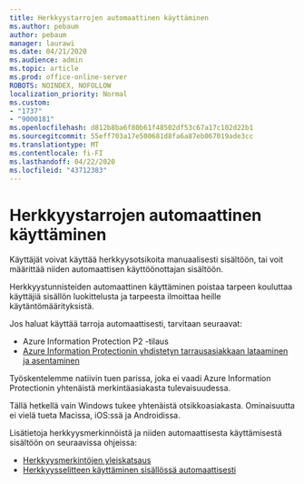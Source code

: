 ```yaml
---
title: Herkkyystarrojen automaattinen käyttäminen
ms.author: pebaum
author: pebaum
manager: laurawi
ms.date: 04/21/2020
ms.audience: admin
ms.topic: article
ms.prod: office-online-server
ROBOTS: NOINDEX, NOFOLLOW
localization_priority: Normal
ms.custom:
- "1737"
- "9000181"
ms.openlocfilehash: d812b8ba6f80b61f48502df53c67a17c102d22b1
ms.sourcegitcommit: 55eff703a17e500681d8fa6a87eb067019ade3cc
ms.translationtype: MT
ms.contentlocale: fi-FI
ms.lasthandoff: 04/22/2020
ms.locfileid: "43712383"
---
```

# <a name="auto-apply-sensitivity-labels"></a>Herkkyystarrojen automaattinen käyttäminen

Käyttäjät voivat käyttää herkkyysotsikoita manuaalisesti sisältöön, tai voit määrittää niiden automaattisen käyttöönottajan sisältöön.

Herkkyystunnisteiden automaattinen käyttäminen poistaa tarpeen kouluttaa käyttäjiä sisällön luokittelusta ja tarpeesta ilmoittaa heille käytäntömäärityksistä.

Jos haluat käyttää tarroja automaattisesti, tarvitaan seuraavat:

- Azure Information Protection P2 -tilaus
- [Azure Information Protectionin yhdistetyn tarrausasiakkaan lataaminen ja asentaminen](https://docs.microsoft.com/azure/information-protection/rms-client/install-unifiedlabelingclient-app)

Työskentelemme natiivin tuen parissa, joka ei vaadi Azure Information Protectionin yhtenäistä merkintäasiakasta tulevaisuudessa.

Tällä hetkellä vain Windows tukee yhtenäistä otsikkoasiakasta.  Ominaisuutta ei vielä tueta Macissa, iOS:ssä ja Androidissa.

Lisätietoja herkkyysmerkinnöistä ja niiden automaattisesta käyttämisestä sisältöön on seuraavissa ohjeissa:

- [Herkkyysmerkintöjen yleiskatsaus](https://docs.microsoft.com/office365/securitycompliance/sensitivity-labels)
- [Herkkyysselitteen käyttäminen sisällössä automaattisesti](https://docs.microsoft.com/office365/securitycompliance/apply_sensitivity_label_automatically)